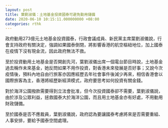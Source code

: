 ```yaml
---
layout: post
title: 葉劉淑儀：土地基金投資國泰可避免動用儲備
date: 2020-06-10 10:15:11.000000000 +08:00
categories: rthk
---
```


政府動用273億元土地基金投資國泰，行政會議成員、新民黨主席葉劉淑儀說，行會支持政府有關決定，強調如果國泰倒閉，將影響香港的航空樞紐地位，加上國泰在疫情下沒有現金流，因此政府無法不救。

至於投資動用土地基金是否開創先河，葉劉淑儀出席一個電台節目時說，土地基金過去稱作未來基金，她反問如果不用作投資，對香港未來發展是否好事；又說今次疫情後，預料內地自由行旅客亦因應經歷去年社會事件後減少再來，相信香港會以國際旅客為主，香港將經歷新經濟模式，政府要思考如何投資有關金錢。

對於海洋公園撥款需要得到立法會批准，但今次投資國泰卻不需要，葉劉淑儀說，由於涉及公眾利益，拯救國泰大於海洋公園，而且用土地基金亦有好處，不用動用財政儲備。

至於國泰是否不應裁員，葉劉淑儀說，政府認為要讓國泰考慮將來是否需要重組、人事安排，要給予國泰空間處理。
